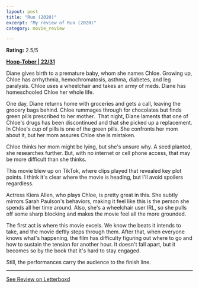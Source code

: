 ```yaml
---
layout: post
title: "Run (2020)"
excerpt: "My review of Run (2020)"
category: movie_review

---
```


**Rating:** 2.5/5

<b><a href="https://boxd.it/pRQY0/detail">Hoop-Tober | 22/31</a></b>

Diane gives birth to a premature baby, whom she names Chloe. Growing up, Chloe has arrhythmia, hemochromatosis, asthma, diabetes, and leg paralysis. Chloe uses a wheelchair and takes an army of meds. Diane has homeschooled Chloe her whole life.

One day, Diane returns home with groceries and gets a call, leaving the grocery bags behind. Chloe rummages through for chocolates but finds green pills prescribed to her mother.  That night, Diane laments that one of Chloe's drugs has been discontinued and that she picked up a replacement. In Chloe's cup of pills is one of the green pills. She confronts her mom about it, but her mom assures Chloe she is mistaken.

Chloe thinks her mom might be lying, but she's unsure why. A seed planted, she researches further. But, with no internet or cell phone access, that may be more difficult than she thinks.

This movie blew up on TikTok, where clips played that revealed key plot points. I think it's clear where the movie is heading, but I'll avoid spoilers regardless.

Actress Kiera Allen, who plays Chloe, is pretty great in this. She subtly mirrors Sarah Paulson's behaviors, making it feel like this is the person she spends all her time around. Also, she's a wheelchair user IRL, so she pulls off some sharp blocking and makes the movie feel all the more grounded.

The first act is where this movie excels. We know the beats it intends to take, and the movie deftly steps through them. After that, when everyone knows what's happening, the film has difficulty figuring out where to go and how to sustain the tension for another hour. It doesn't fall apart, but it becomes so by the book that it's hard to stay engaged.

Still, the performances carry the audience to the finish line. 

<hr>

[See Review on Letterboxd](https://boxd.it/8vOawf)
